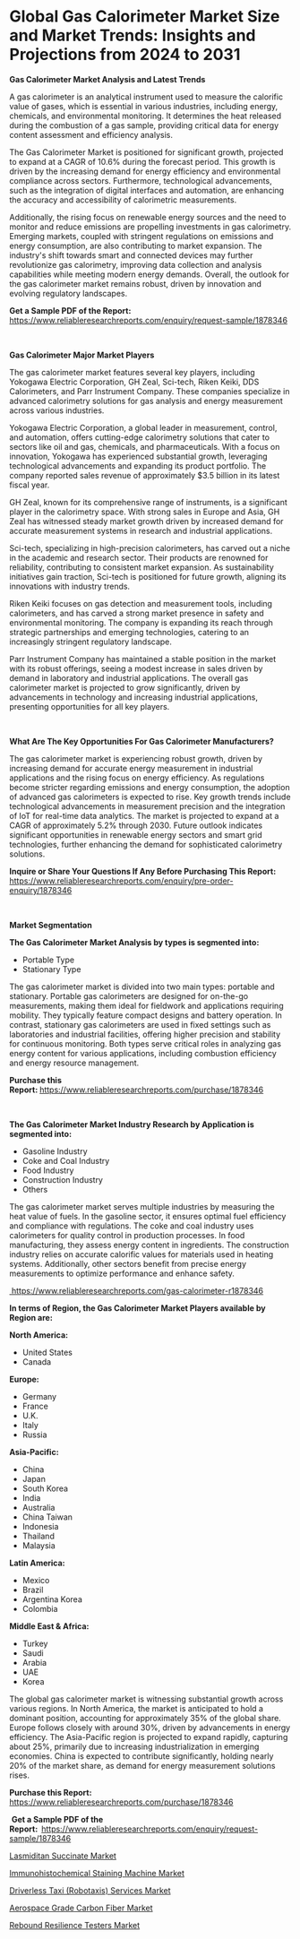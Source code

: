 <p><h1>Global Gas Calorimeter Market Size and Market Trends: Insights and Projections from 2024 to 2031</h1></p><p><strong>Gas Calorimeter Market Analysis and Latest Trends</strong></p>
<p><p>A gas calorimeter is an analytical instrument used to measure the calorific value of gases, which is essential in various industries, including energy, chemicals, and environmental monitoring. It determines the heat released during the combustion of a gas sample, providing critical data for energy content assessment and efficiency analysis.</p><p>The Gas Calorimeter Market is positioned for significant growth, projected to expand at a CAGR of 10.6% during the forecast period. This growth is driven by the increasing demand for energy efficiency and environmental compliance across sectors. Furthermore, technological advancements, such as the integration of digital interfaces and automation, are enhancing the accuracy and accessibility of calorimetric measurements.</p><p>Additionally, the rising focus on renewable energy sources and the need to monitor and reduce emissions are propelling investments in gas calorimetry. Emerging markets, coupled with stringent regulations on emissions and energy consumption, are also contributing to market expansion. The industry's shift towards smart and connected devices may further revolutionize gas calorimetry, improving data collection and analysis capabilities while meeting modern energy demands. Overall, the outlook for the gas calorimeter market remains robust, driven by innovation and evolving regulatory landscapes.</p></p>
<p><strong>Get a Sample PDF of the Report:&nbsp;</strong> <a href="https://www.reliableresearchreports.com/enquiry/request-sample/1878346?utm_campaign=118&utm_medium=2&utm_source=Github&utm_content=ia&utm_term=11112024&utm_id=gas-calorimeter">https://www.reliableresearchreports.com/enquiry/request-sample/1878346</a></p>
<p>&nbsp;</p>
<p><strong>Gas Calorimeter Major Market Players</strong></p>
<p><p>The gas calorimeter market features several key players, including Yokogawa Electric Corporation, GH Zeal, Sci-tech, Riken Keiki, DDS Calorimeters, and Parr Instrument Company. These companies specialize in advanced calorimetry solutions for gas analysis and energy measurement across various industries.</p><p>Yokogawa Electric Corporation, a global leader in measurement, control, and automation, offers cutting-edge calorimetry solutions that cater to sectors like oil and gas, chemicals, and pharmaceuticals. With a focus on innovation, Yokogawa has experienced substantial growth, leveraging technological advancements and expanding its product portfolio. The company reported sales revenue of approximately $3.5 billion in its latest fiscal year.</p><p>GH Zeal, known for its comprehensive range of instruments, is a significant player in the calorimetry space. With strong sales in Europe and Asia, GH Zeal has witnessed steady market growth driven by increased demand for accurate measurement systems in research and industrial applications.</p><p>Sci-tech, specializing in high-precision calorimeters, has carved out a niche in the academic and research sector. Their products are renowned for reliability, contributing to consistent market expansion. As sustainability initiatives gain traction, Sci-tech is positioned for future growth, aligning its innovations with industry trends.</p><p>Riken Keiki focuses on gas detection and measurement tools, including calorimeters, and has carved a strong market presence in safety and environmental monitoring. The company is expanding its reach through strategic partnerships and emerging technologies, catering to an increasingly stringent regulatory landscape.</p><p>Parr Instrument Company has maintained a stable position in the market with its robust offerings, seeing a modest increase in sales driven by demand in laboratory and industrial applications. The overall gas calorimeter market is projected to grow significantly, driven by advancements in technology and increasing industrial applications, presenting opportunities for all key players.</p></p>
<p>&nbsp;</p>
<p><strong>What Are The Key Opportunities For Gas Calorimeter Manufacturers?</strong></p>
<p><p>The gas calorimeter market is experiencing robust growth, driven by increasing demand for accurate energy measurement in industrial applications and the rising focus on energy efficiency. As regulations become stricter regarding emissions and energy consumption, the adoption of advanced gas calorimeters is expected to rise. Key growth trends include technological advancements in measurement precision and the integration of IoT for real-time data analytics. The market is projected to expand at a CAGR of approximately 5.2% through 2030. Future outlook indicates significant opportunities in renewable energy sectors and smart grid technologies, further enhancing the demand for sophisticated calorimetry solutions.</p></p>
<p><strong>Inquire or Share Your Questions If Any Before Purchasing This Report:</strong> <a href="https://www.reliableresearchreports.com/enquiry/pre-order-enquiry/1878346?utm_campaign=118&utm_medium=2&utm_source=Github&utm_content=ia&utm_term=11112024&utm_id=gas-calorimeter">https://www.reliableresearchreports.com/enquiry/pre-order-enquiry/1878346</a></p>
<p>&nbsp;</p>
<p><strong>Market Segmentation</strong></p>
<p><strong>The Gas Calorimeter Market Analysis by types is segmented into:</strong></p>
<p><ul><li>Portable Type</li><li>Stationary Type</li></ul></p>
<p><p>The gas calorimeter market is divided into two main types: portable and stationary. Portable gas calorimeters are designed for on-the-go measurements, making them ideal for fieldwork and applications requiring mobility. They typically feature compact designs and battery operation. In contrast, stationary gas calorimeters are used in fixed settings such as laboratories and industrial facilities, offering higher precision and stability for continuous monitoring. Both types serve critical roles in analyzing gas energy content for various applications, including combustion efficiency and energy resource management.</p></p>
<p><strong>Purchase this Report:&nbsp;</strong><a href="https://www.reliableresearchreports.com/purchase/1878346?utm_campaign=118&utm_medium=2&utm_source=Github&utm_content=ia&utm_term=11112024&utm_id=gas-calorimeter">https://www.reliableresearchreports.com/purchase/1878346</a></p>
<p>&nbsp;</p>
<p><strong>The Gas Calorimeter Market Industry Research by Application is segmented into:</strong></p>
<p><ul><li>Gasoline Industry</li><li>Coke and Coal Industry</li><li>Food Industry</li><li>Construction Industry</li><li>Others</li></ul></p>
<p><p>The gas calorimeter market serves multiple industries by measuring the heat value of fuels. In the gasoline sector, it ensures optimal fuel efficiency and compliance with regulations. The coke and coal industry uses calorimeters for quality control in production processes. In food manufacturing, they assess energy content in ingredients. The construction industry relies on accurate calorific values for materials used in heating systems. Additionally, other sectors benefit from precise energy measurements to optimize performance and enhance safety.</p></p>
<p><a href="https://www.reliableresearchreports.com/gas-calorimeter-r1878346?utm_campaign=118&utm_medium=2&utm_source=Github&utm_content=ia&utm_term=11112024&utm_id=gas-calorimeter">&nbsp;https://www.reliableresearchreports.com/gas-calorimeter-r1878346</a></p>
<p><strong>In terms of Region, the Gas Calorimeter Market Players available by Region are:</strong></p>
<p>
    <p> <strong> North America: </strong>
        <ul>
            <li>United States</li>
            <li>Canada</li>
        </ul>
        </p> 
    <p> <strong> Europe: </strong>
        <ul>
            <li>Germany</li>
            <li>France</li>
            <li>U.K.</li>
            <li>Italy</li>
            <li>Russia</li>
        </ul>
        </p> 
    <p> <strong> Asia-Pacific: </strong>
        <ul>
            <li>China</li>
            <li>Japan</li>
            <li>South Korea</li>
            <li>India</li>
            <li>Australia</li>
            <li>China Taiwan</li>
            <li>Indonesia</li>
            <li>Thailand</li>
            <li>Malaysia</li>
        </ul>
        </p> 
    <p> <strong> Latin America: </strong>
        <ul>
            <li>Mexico</li>
            <li>Brazil</li>
            <li>Argentina Korea</li>
            <li>Colombia</li>
        </ul>
        </p> 
    <p> <strong> Middle East & Africa: </strong>
        <ul>
            <li>Turkey</li>
            <li>Saudi</li>
            <li>Arabia</li>
            <li>UAE</li>
            <li>Korea</li>
        </ul>
    </p>
    </p>
<p><p>The global gas calorimeter market is witnessing substantial growth across various regions. In North America, the market is anticipated to hold a dominant position, accounting for approximately 35% of the global share. Europe follows closely with around 30%, driven by advancements in energy efficiency. The Asia-Pacific region is projected to expand rapidly, capturing about 25%, primarily due to increasing industrialization in emerging economies. China is expected to contribute significantly, holding nearly 20% of the market share, as demand for energy measurement solutions rises.</p></p>
<p><strong>Purchase this Report: </strong><a href="https://www.reliableresearchreports.com/purchase/1878346?utm_campaign=118&utm_medium=2&utm_source=Github&utm_content=ia&utm_term=11112024&utm_id=gas-calorimeter">https://www.reliableresearchreports.com/purchase/1878346</a></p>
<p>&nbsp;<strong>Get a Sample PDF of the Report:&nbsp;&nbsp;</strong><a href="https://www.reliableresearchreports.com/enquiry/request-sample/1878346?utm_campaign=118&utm_medium=2&utm_source=Github&utm_content=ia&utm_term=11112024&utm_id=gas-calorimeter">https://www.reliableresearchreports.com/enquiry/request-sample/1878346</a></p>
<p><strong></strong></p>
<p><p><a href="https://github.com/dowsegmspivadlk/Market-Research-Report-List-1/blob/main/lasmiditan-succinate-market.md?utm_campaign=118&utm_medium=2&utm_source=Github&utm_content=ia&utm_term=11112024&utm_id=gas-calorimeter">Lasmiditan Succinate Market</a></p><p><a href="https://www.linkedin.com/pulse/immunohistochemical-staining-machine-market-global-regional-rti1f?utm_campaign=118&utm_medium=2&utm_source=Github&utm_content=ia&utm_term=11112024&utm_id=gas-calorimeter">Immunohistochemical Staining Machine Market</a></p><p><a href="https://issuu.com/reportprime-2/docs/driverless-taxi-robotaxis-services-_2da6ef99943c89?utm_campaign=118&utm_medium=2&utm_source=Github&utm_content=ia&utm_term=11112024&utm_id=gas-calorimeter">Driverless Taxi (Robotaxis) Services Market</a></p><p><a href="https://github.com/knaufethaganye/Market-Research-Report-List-1/blob/main/aerospace-grade-carbon-fiber-market.md?utm_campaign=118&utm_medium=2&utm_source=Github&utm_content=ia&utm_term=11112024&utm_id=gas-calorimeter">Aerospace Grade Carbon Fiber Market</a></p><p><a href="https://www.linkedin.com/pulse/rebound-resilience-testers-market-growth-segmentation-regional-hvy2f?utm_campaign=118&utm_medium=2&utm_source=Github&utm_content=ia&utm_term=11112024&utm_id=gas-calorimeter">Rebound Resilience Testers Market</a></p></p>